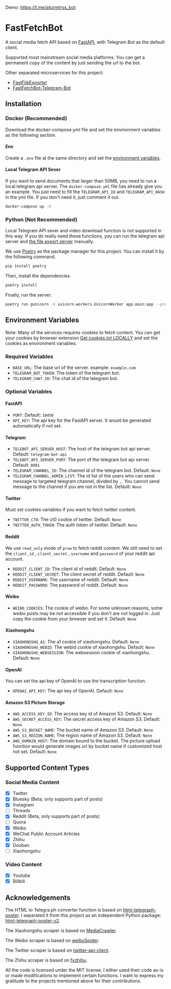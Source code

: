 Demo: https://t.me/aturretrss_bot

# FastFetchBot

A social media fetch API based on [FastAPI](https://fastapi.tiangolo.com/), with Telegram Bot as the default client.

Supported most mainstream social media platforms. You can get a permanent copy of the content by just sending the url to the bot.

Other separated microservices for this project:

- [FastFileExporter](https://github.com/aturret/FastFileExporter)
- [FastFetchBot-Telegram-Bot](https://github.com/aturret/FastFetchBot-Telegram-Bot)


## Installation

### Docker (Recommended)

Download the docker-compose.yml file and set the environment variables as the following section.

#### Env

Create a `.env` file at the same directory and set the [environment variables](#envrionment-variables).

#### Local Telegram API Sever

If you want to send documents that larger than 50MB, you need to run a local telegram api server. The `docker-compose.yml` file has already give you an example. You just need to fill the `TELEGRAM_API_ID` and `TELEGRAM_API_HASH` in the yml file. If you don't need it, just comment it out.

```bash
docker-compose up -d
```

### Python (Not Recommended)

Local Telegram API sever and video download function is not supported in this way. If you do really need these functions, you can run the telegram api server and [the file export server](https://github.com/aturret/FastFileExporter) manually.

We use [Poetry](https://python-poetry.org/) as the package manager for this project. You can install it by the following command.

```bash
pip install poetry
```

Then, install the dependencies.

```bash
poetry install
```

Finally, run the server.

```bash
poetry run gunicorn -k uvicorn.workers.UvicornWorker app.main:app --preload
```

## Environment Variables

Note: Many of the services requires cookies to fetch content. You can get your cookies by browser extension [Get cookies.txt LOCALLY](https://chrome.google.com/webstore/detail/get-cookiestxt-locally/cclelndahbckbenkjhflpdbgdldlbecc) and set the cookies as environment variables.


### Required Variables

- `BASE_URL`: The base url of the server. example: `example.com`
- `TELEGRAM_BOT_TOKEN`: The token of the telegram bot.
- `TELEGRAM_CHAT_ID`: The chat id of the telegram bot.

### Optional Variables

#### FastAPI

- `PORT`: Default: `10450`
- `API_KEY`: The api key for the FastAPI server. It would be generated automatically if not set.

#### Telegram

- `TELEBOT_API_SERVER_HOST`: The host of the telegram bot api server. Default: `telegram-bot-api`
- `TELEBOT_API_SERVER_PORT`: The port of the telegram bot api server. Default: `8081`
- `TELEGRAM_CHANNEL_ID`: The channel id of the telegram bot. Default: `None`
- `TELEGRAM_CHANNEL_ADMIN_LIST`: The id list of the users who can send message to targeted telegram channel, divided by `,`. You cannot send message to the channel if you are not in the list. Default: `None`

#### Twitter

Must set cookies variables if you want to fetch twitter content.

- `TWITTER_CT0`: The ct0 cookie of twitter. Default: `None`
- `TWITTER_AUTH_TOKEN`: The auth token of twitter. Default: `None`

#### Reddit

We use `read_only` mode of `praw` to fetch reddit content. We still need to set the `client_id` , `client_secret` , `username` and `password` of your reddit api account.

- `REDDIT_CLIENT_ID`: The client id of reddit. Default: `None`
- `REDDIT_CLIENT_SECRET`: The client secret of reddit. Default: `None`
- `REDDIT_USERNAME`: The username of reddit. Default: `None`
- `REDDIT_PASSWORD`: The password of reddit. Default: `None`

#### Weibo

- `WEIBO_COOKIES`: The cookie of weibo. For some unknown reasons, some weibo posts may be not accessible if you don't are not logged in. Just copy the cookie from your browser and set it. Default: `None`

#### Xiaohongshu

- `XIAOHONGSHU_A1`: The a1 cookie of xiaohongshu. Default: `None`
- `XIAOHONGSHU_WEBID`: The webid cookie of xiaohongshu. Default: `None`
- `XIAOHONGSHU_WEBSESSION`: The websession cookie of xiaohongshu. Default: `None`
#### OpenAI

You can set the api key of OpenAI to use the transcription function.

- `OPENAI_API_KEY`: The api key of OpenAI. Default: `None`

#### Amazon S3 Picture Storage

- `AWS_ACCESS_KEY_ID`: The access key id of Amazon S3. Default: `None`
- `AWS_SECRET_ACCESS_KEY`: The secret access key of Amazon S3. Default: `None`
- `AWS_S3_BUCKET_NAME`: The bucket name of Amazon S3. Default: `None`
- `AWS_S3_REGION_NAME`: The region name of Amazon S3. Default: `None`
- `AWS_DOMAIN_HOST`: The domain bound to the bucket. The picture upload function would generate images url by bucket name if customized host not set. Default: `None`

## Supported Content Types

### Social Media Content

- [x] Twitter
- [x] Bluesky (Beta, only supports part of posts)
- [x] Instagram
- [ ] Threads 
- [x] Reddit (Beta, only supports part of posts)
- [ ] Quora
- [x] Weibo
- [x] WeChat Public Account Articles
- [x] Zhihu
- [x] Douban
- [ ] Xiaohongshu

### Video Content

- [x] Youtube
- [x] Bilibili

## Acknowledgements

The HTML to Telegra.ph converter function is based on [html-telegraph-poster](https://github.com/mercuree/html-telegraph-poster). I separated it from this project as an independent Python package: [html-telegraph-poster-v2](https://github.com/aturret/html-telegraph-poster-v2).

The Xiaohongshu scraper is based on [MediaCrawler](https://github.com/NanmiCoder/MediaCrawler).

The Weibo scraper is based on [weiboSpider](https://github.com/dataabc/weiboSpider).

The Twitter scraper is based on [twitter-api-client](https://github.com/trevorhobenshield/twitter-api-client).

The Zhihu scraper is based on [fxzhihu](https://github.com/frostming/fxzhihu).

All the code is licensed under the MIT license. I either used their code as-is or made modifications to implement certain functions. I want to express my gratitude to the projects mentioned above for their contributions.

